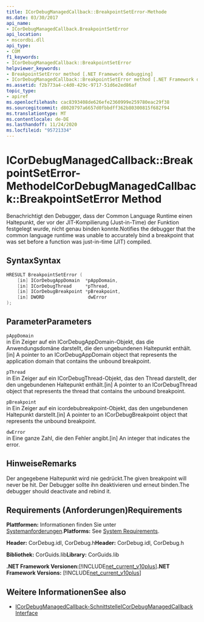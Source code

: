 ```yaml
---
title: ICorDebugManagedCallback::BreakpointSetError-Methode
ms.date: 03/30/2017
api_name:
- ICorDebugManagedCallback.BreakpointSetError
api_location:
- mscordbi.dll
api_type:
- COM
f1_keywords:
- ICorDebugManagedCallback::BreakpointSetError
helpviewer_keywords:
- BreakpointSetError method [.NET Framework debugging]
- ICorDebugManagedCallback::BreakpointSetError method [.NET Framework debugging]
ms.assetid: f2b773a4-c4d0-429c-9717-51d6e2ed86af
topic_type:
- apiref
ms.openlocfilehash: cac8393408de626efe2360999e259780eac29f38
ms.sourcegitcommit: d8020797a6657d0fbbdff362b80300815f682f94
ms.translationtype: MT
ms.contentlocale: de-DE
ms.lasthandoff: 11/24/2020
ms.locfileid: "95721334"
---
```

# <a name="icordebugmanagedcallbackbreakpointseterror-method"></a><span data-ttu-id="daf58-102">ICorDebugManagedCallback::BreakpointSetError-Methode</span><span class="sxs-lookup"><span data-stu-id="daf58-102">ICorDebugManagedCallback::BreakpointSetError Method</span></span>

<span data-ttu-id="daf58-103">Benachrichtigt den Debugger, dass der Common Language Runtime einen Haltepunkt, der vor der JIT-Kompilierung (Just-in-Time) der Funktion festgelegt wurde, nicht genau binden konnte.</span><span class="sxs-lookup"><span data-stu-id="daf58-103">Notifies the debugger that the common language runtime was unable to accurately bind a breakpoint that was set before a function was just-in-time (JIT) compiled.</span></span>  
  
## <a name="syntax"></a><span data-ttu-id="daf58-104">Syntax</span><span class="sxs-lookup"><span data-stu-id="daf58-104">Syntax</span></span>  
  
```cpp  
HRESULT BreakpointSetError (  
    [in] ICorDebugAppDomain  *pAppDomain,  
    [in] ICorDebugThread     *pThread,  
    [in] ICorDebugBreakpoint *pBreakpoint,  
    [in] DWORD                dwError  
);  
```  
  
## <a name="parameters"></a><span data-ttu-id="daf58-105">Parameter</span><span class="sxs-lookup"><span data-stu-id="daf58-105">Parameters</span></span>  

 `pAppDomain`  
 <span data-ttu-id="daf58-106">in Ein Zeiger auf ein ICorDebugAppDomain-Objekt, das die Anwendungsdomäne darstellt, die den ungebundenen Haltepunkt enthält.</span><span class="sxs-lookup"><span data-stu-id="daf58-106">[in] A pointer to an ICorDebugAppDomain object that represents the application domain that contains the unbound breakpoint.</span></span>  
  
 `pThread`  
 <span data-ttu-id="daf58-107">in Ein Zeiger auf ein ICorDebugThread-Objekt, das den Thread darstellt, der den ungebundenen Haltepunkt enthält.</span><span class="sxs-lookup"><span data-stu-id="daf58-107">[in] A pointer to an ICorDebugThread object that represents the thread that contains the unbound breakpoint.</span></span>  
  
 `pBreakpoint`  
 <span data-ttu-id="daf58-108">in Ein Zeiger auf ein icordebubreakpoint-Objekt, das den ungebundenen Haltepunkt darstellt.</span><span class="sxs-lookup"><span data-stu-id="daf58-108">[in] A pointer to an ICorDebugBreakpoint object that represents the unbound breakpoint.</span></span>  
  
 `dwError`  
 <span data-ttu-id="daf58-109">in Eine ganze Zahl, die den Fehler angibt.</span><span class="sxs-lookup"><span data-stu-id="daf58-109">[in] An integer that indicates the error.</span></span>  
  
## <a name="remarks"></a><span data-ttu-id="daf58-110">Hinweise</span><span class="sxs-lookup"><span data-stu-id="daf58-110">Remarks</span></span>  

 <span data-ttu-id="daf58-111">Der angegebene Haltepunkt wird nie gedrückt.</span><span class="sxs-lookup"><span data-stu-id="daf58-111">The given breakpoint will never be hit.</span></span> <span data-ttu-id="daf58-112">Der Debugger sollte ihn deaktivieren und erneut binden.</span><span class="sxs-lookup"><span data-stu-id="daf58-112">The debugger should deactivate and rebind it.</span></span>  
  
## <a name="requirements"></a><span data-ttu-id="daf58-113">Requirements (Anforderungen)</span><span class="sxs-lookup"><span data-stu-id="daf58-113">Requirements</span></span>  

 <span data-ttu-id="daf58-114">**Plattformen:** Informationen finden Sie unter [Systemanforderungen](../../get-started/system-requirements.md).</span><span class="sxs-lookup"><span data-stu-id="daf58-114">**Platforms:** See [System Requirements](../../get-started/system-requirements.md).</span></span>  
  
 <span data-ttu-id="daf58-115">**Header:** CorDebug.idl, CorDebug.h</span><span class="sxs-lookup"><span data-stu-id="daf58-115">**Header:** CorDebug.idl, CorDebug.h</span></span>  
  
 <span data-ttu-id="daf58-116">**Bibliothek:** CorGuids.lib</span><span class="sxs-lookup"><span data-stu-id="daf58-116">**Library:** CorGuids.lib</span></span>  
  
 <span data-ttu-id="daf58-117">**.NET Framework Versionen:**[!INCLUDE[net_current_v10plus](../../../../includes/net-current-v10plus-md.md)]</span><span class="sxs-lookup"><span data-stu-id="daf58-117">**.NET Framework Versions:** [!INCLUDE[net_current_v10plus](../../../../includes/net-current-v10plus-md.md)]</span></span>  
  
## <a name="see-also"></a><span data-ttu-id="daf58-118">Weitere Informationen</span><span class="sxs-lookup"><span data-stu-id="daf58-118">See also</span></span>

- [<span data-ttu-id="daf58-119">ICorDebugManagedCallback-Schnittstelle</span><span class="sxs-lookup"><span data-stu-id="daf58-119">ICorDebugManagedCallback Interface</span></span>](icordebugmanagedcallback-interface.md)

